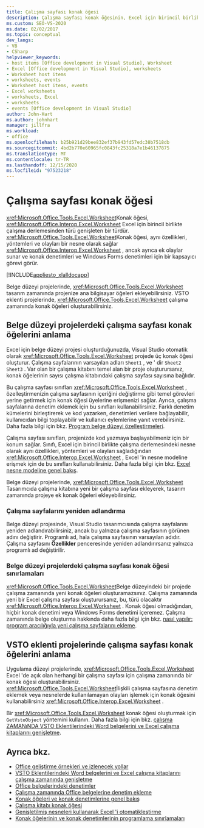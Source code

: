 ```yaml
---
title: Çalışma sayfası konak öğesi
description: Çalışma sayfası konak öğesinin, Excel için birincil birlikte çalışma derlemesinden çalışma sayfası türünü genişleten bir tür olduğunu öğrenin.
ms.custom: SEO-VS-2020
ms.date: 02/02/2017
ms.topic: conceptual
dev_langs:
- VB
- CSharp
helpviewer_keywords:
- host items [Office development in Visual Studio], Worksheet
- Excel [Office development in Visual Studio], worksheets
- Worksheet host items
- worksheets, events
- Worksheet host items, events
- Excel worksheets
- worksheets, Excel
- worksheets
- events [Office development in Visual Studio]
author: John-Hart
ms.author: johnhart
manager: jillfra
ms.workload:
- office
ms.openlocfilehash: b25b921d29bee832ef37b943fd57edc38b7518db
ms.sourcegitcommit: 4bd2b770e60965fc0843fc25318a7e1b46137875
ms.translationtype: MT
ms.contentlocale: tr-TR
ms.lasthandoff: 12/15/2020
ms.locfileid: "97523218"
---
```

# <a name="worksheet-host-item"></a>Çalışma sayfası konak öğesi
  <xref:Microsoft.Office.Tools.Excel.Worksheet>Konak öğesi, <xref:Microsoft.Office.Interop.Excel.Worksheet> Excel için birincil birlikte çalışma derlemesinden türü genişleten bir türdür. <xref:Microsoft.Office.Tools.Excel.Worksheet>Konak öğesi, aynı özellikleri, yöntemleri ve olayları bir nesne olarak sağlar <xref:Microsoft.Office.Interop.Excel.Worksheet> , ancak ayrıca ek olaylar sunar ve konak denetimleri ve Windows Forms denetimleri için bir kapsayıcı görevi görür.

 [!INCLUDE[appliesto_xlalldocapp](../vsto/includes/appliesto-xlalldocapp-md.md)]

 Belge düzeyi projelerinde, <xref:Microsoft.Office.Tools.Excel.Worksheet> tasarım zamanında projenize ana bilgisayar öğeleri ekleyebilirsiniz. VSTO eklenti projelerinde, <xref:Microsoft.Office.Tools.Excel.Worksheet> çalışma zamanında konak öğeleri oluşturabilirsiniz.

## <a name="understand-worksheet-host-items-in-document-level-projects"></a>Belge düzeyi projelerdeki çalışma sayfası konak öğelerini anlama
 Excel için belge düzeyi projesi oluşturduğunuzda, Visual Studio otomatik olarak <xref:Microsoft.Office.Tools.Excel.Worksheet> projede üç konak öğesi oluşturur. Çalışma sayfalarının varsayılan adları `Sheet1` , ve ' dir `Sheet2` `Sheet3` . Var olan bir çalışma kitabını temel alan bir proje oluşturursanız, konak öğelerinin sayısı çalışma kitabındaki çalışma sayfası sayısına bağlıdır.

 Bu çalışma sayfası sınıfları <xref:Microsoft.Office.Tools.Excel.Worksheet> , özelleştirmenizin çalışma sayfasının içeriğini değiştirme gibi temel görevleri yerine getirmek için konak öğesi üyelerine erişmenizi sağlar. Ayrıca, çalışma sayfalarına denetim eklemek için bu sınıfları kullanabilirsiniz. Farklı denetim kümelerini birleştirerek ve kod yazarken, denetimleri verilere bağlayabilir, kullanıcıdan bilgi toplayabilir ve kullanıcı eylemlerine yanıt verebilirsiniz. Daha fazla bilgi için bkz. [Program belge düzeyi özelleştirmeleri](../vsto/programming-document-level-customizations.md).

 Çalışma sayfası sınıfları, projenizde kod yazmaya başlayabilmeniz için bir konum sağlar. Sınıfı, Excel için birincil birlikte çalışma derlemesindeki nesne olarak aynı özellikleri, yöntemleri ve olayları sağladığından <xref:Microsoft.Office.Interop.Excel.Worksheet> , Excel 'in nesne modeline erişmek için de bu sınıfları kullanabilirsiniz. Daha fazla bilgi için bkz. [Excel nesne modeline genel bakış](../vsto/excel-object-model-overview.md).

 Belge düzeyi projelerinde, <xref:Microsoft.Office.Tools.Excel.Worksheet> Tasarımcıda çalışma kitabına yeni bir çalışma sayfası ekleyerek, tasarım zamanında projeye ek konak öğeleri ekleyebilirsiniz.

### <a name="rename-worksheets"></a>Çalışma sayfalarını yeniden adlandırma
 Belge düzeyi projesinde, Visual Studio tasarımcısında çalışma sayfalarını yeniden adlandırabilirsiniz, ancak bu yalnızca çalışma sayfasının görünen adını değiştirir. Programlı ad, hala çalışma sayfasının varsayılan adıdır. Çalışma sayfasını **Özellikler** penceresinde yeniden adlandırırsanız yalnızca programlı ad değiştirilir.

### <a name="limitations-of-the-worksheet-host-item-in-document-level-projects"></a>Belge düzeyi projelerdeki çalışma sayfası konak öğesi sınırlamaları
 <xref:Microsoft.Office.Tools.Excel.Worksheet>Belge düzeyindeki bir projede çalışma zamanında yeni konak öğeleri oluşturamazsınız. Çalışma zamanında yeni bir Excel çalışma sayfası oluşturursanız, bu, türü olacaktır <xref:Microsoft.Office.Interop.Excel.Worksheet> . Konak öğesi olmadığından, hiçbir konak denetimi veya Windows Forms denetimi içeremez. Çalışma zamanında belge oluşturma hakkında daha fazla bilgi için bkz. [nasıl yapılır: program aracılığıyla yeni çalışma sayfalarını ekleme](../vsto/how-to-programmatically-add-new-worksheets-to-workbooks.md).

## <a name="understand-worksheet-host-items-in-vsto-add-in-projects"></a>VSTO eklenti projelerinde çalışma sayfası konak öğelerini anlama
 Uygulama düzeyi projelerinde, <xref:Microsoft.Office.Tools.Excel.Worksheet> Excel 'de açık olan herhangi bir çalışma sayfası için çalışma zamanında bir konak öğesi oluşturabilirsiniz. <xref:Microsoft.Office.Tools.Excel.Worksheet>İlişkili çalışma sayfasına denetim eklemek veya nesnelerde kullanılamayan olayları işlemek için konak öğesini kullanabilirsiniz <xref:Microsoft.Office.Interop.Excel.Worksheet> .

 Bir <xref:Microsoft.Office.Tools.Excel.Worksheet> konak öğesi oluşturmak için `GetVstoObject` yöntemini kullanın. Daha fazla bilgi için bkz. [çalışma ZAMANıNDA VSTO Eklentilerindeki Word belgelerini ve Excel çalışma kitaplarını genişletme](../vsto/extending-word-documents-and-excel-workbooks-in-vsto-add-ins-at-run-time.md).

## <a name="see-also"></a>Ayrıca bkz.
- [Office geliştirme örnekleri ve izlenecek yollar](../vsto/office-development-samples-and-walkthroughs.md)
- [VSTO Eklentilerindeki Word belgelerini ve Excel çalışma kitaplarını çalışma zamanında genişletme](../vsto/extending-word-documents-and-excel-workbooks-in-vsto-add-ins-at-run-time.md)
- [Office belgelerindeki denetimler](../vsto/controls-on-office-documents.md)
- [Çalışma zamanında Office belgelerine denetim ekleme](../vsto/adding-controls-to-office-documents-at-run-time.md)
- [Konak öğeleri ve konak denetimlerine genel bakış](../vsto/host-items-and-host-controls-overview.md)
- [Çalışma kitabı konak öğesi](../vsto/workbook-host-item.md)
- [Genişletilmiş nesneleri kullanarak Excel 'i otomatikleştirme](../vsto/automating-excel-by-using-extended-objects.md)
- [Konak öğelerinin ve konak denetimlerinin programlama sınırlamaları](../vsto/programmatic-limitations-of-host-items-and-host-controls.md)

